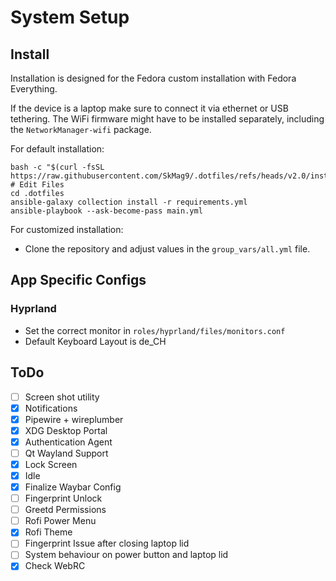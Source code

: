 # System Setup

## Install

Installation is designed for the Fedora custom installation with Fedora Everything. 

If the device is a laptop make sure to connect it via ethernet or USB tethering. The WiFi firmware might have to be installed separately, including the ``NetworkManager-wifi`` package.

For default installation:

```shell
bash -c "$(curl -fsSL https://raw.githubusercontent.com/SkMag9/.dotfiles/refs/heads/v2.0/install.sh)"
# Edit Files
cd .dotfiles
ansible-galaxy collection install -r requirements.yml
ansible-playbook --ask-become-pass main.yml
```

For customized installation:

- Clone the repository and adjust values in the ``group_vars/all.yml`` file.

## App Specific Configs

### Hyprland

- Set the correct monitor in ``roles/hyprland/files/monitors.conf``
- Default Keyboard Layout is de_CH


## ToDo

- [ ] Screen shot utility
- [x] Notifications
- [x] Pipewire + wireplumber
- [x] XDG Desktop Portal
- [x] Authentication Agent
- [ ] Qt Wayland Support
- [x] Lock Screen
- [x] Idle
- [x] Finalize Waybar Config
- [ ] Fingerprint Unlock
- [ ] Greetd Permissions
- [ ] Rofi Power Menu
- [x] Rofi Theme
- [ ] Fingerprint Issue after closing laptop lid
- [ ] System behaviour on power button and laptop lid
- [x] Check WebRC
